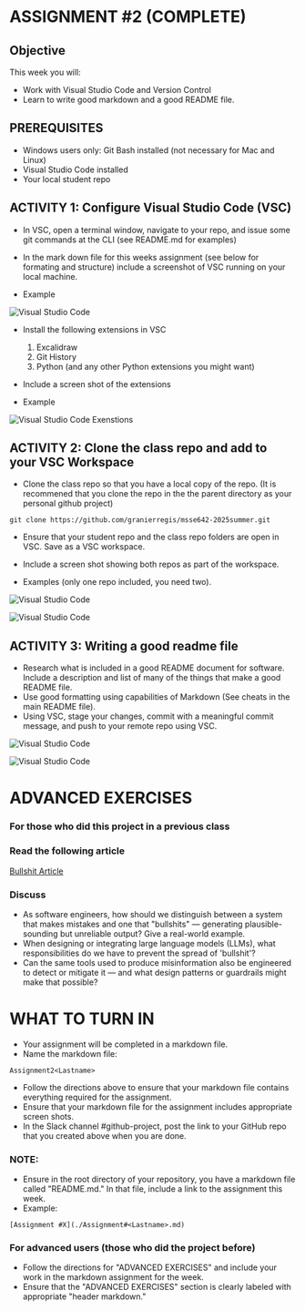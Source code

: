 # ASSIGNMENT #2 (COMPLETE)

## Objective
This week you will:  
- Work with Visual Studio Code and Version Control
- Learn to write good markdown and a good README file. 

## PREREQUISITES  
- Windows users only: Git Bash installed (not necessary for Mac and Linux)
- Visual Studio Code installed
- Your local student repo 

## ACTIVITY 1: Configure Visual Studio Code (VSC)

- In VSC, open a terminal window, navigate to your repo, and issue some git commands at the CLI (see README.md for examples)
- In the mark down file for this weeks assignment (see below for formating and structure) include a screenshot of VSC running on your local machine. 

- Example

![Visual Studio Code](./files/screenshots/Assignment2-1.jpg)


- Install the following extensions in VSC
    1. Excalidraw
    2. Git History
    3. Python (and any other Python extensions you might want)

- Include a screen shot of the extensions
- Example

![Visual Studio Code Exenstions](./files/screenshots/Assignment2-2.jpg)


## ACTIVITY 2: Clone the class repo and add to your VSC Workspace

- Clone the class repo so that you have a local copy of the repo.
(It is recommened that you clone the repo in the the parent directory as your personal github project)

```
git clone https://github.com/granierregis/msse642-2025summer.git
```

- Ensure that your student repo and the class repo folders are open in VSC.  Save as a VSC workspace.
- Include a screen shot showing both repos as part of the workspace.  

- Examples (only one repo included, you need two). 

![Visual Studio Code](./files/screenshots/Assignment2-3.jpg)

![Visual Studio Code](./files/screenshots/Assignment2-4.jpg)


## ACTIVITY 3: Writing a good readme file  

- Research what is included in a good README document for software.  Include a description and list of many of the things that make a good README file.  
- Use good formatting using capabilities of Markdown (See cheats in the main README file).
- Using VSC, stage your changes, commit with a meaningful commit message, and push to your remote repo using VSC. 


![Visual Studio Code](./files/screenshots/Assignment2-5.jpg)

![Visual Studio Code](./files/screenshots/Assignment2-6.jpg)

# ADVANCED EXERCISES
### For those who did this project in a previous class

### Read the following article
[Bullshit Article](./files/articles/bullshit.pdf)

### Discuss 
- As software engineers, how should we distinguish between a system that makes mistakes and one that "bullshits" — generating plausible-sounding but unreliable output?  Give a real-world example. 
- When designing or integrating large language models (LLMs), what responsibilities do we have to prevent the spread of 'bullshit'?
- Can the same tools used to produce misinformation also be engineered to detect or mitigate it — and what design patterns or guardrails might make that possible?


# WHAT TO TURN IN

- Your assignment will be completed in a markdown file. 
- Name the markdown file:

```
Assignment2<Lastname>
```
- Follow the directions above to ensure that your markdown file contains everything required for the assignment.
- Ensure that your markdown file for the assignment includes appropriate screen shots. 
- In the Slack channel #github-project, post the link to your GitHub repo that you created above when you are done.

### NOTE: 
- Ensure in the root directory of your repository, you have a markdown file called "README.md."  In that file, include a link to the assignment this week. 
- Example: 

```
[Assignment #X](./Assignment#<Lastname>.md)
```

### For advanced users (those who did the project before)
- Follow the directions for "ADVANCED EXERCISES" and include your work in the markdown assignment for the week.  
- Ensure that the "ADVANCED EXERCISES" section is clearly labeled with appropriate "header markdown." 